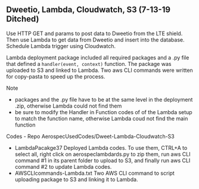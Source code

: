 ## Dweetio, Lambda, Cloudwatch, S3 (7-13-19 Ditched) 
Use HTTP GET and params to post data to Dweetio from the LTE shield. Then use Lambda to get data from Dweetio and insert into the database. Schedule Lambda trigger using Cloudwatch.

Lambda deployment package included all required packages and a .py file that defined a ```handler(event, context)``` function. The package was uploaded to S3 and linked to Lambda. Two aws CLI commands were written for copy-pasta to speed up the process.

Note
- packages and the .py file have to be at the same level in the deployment .zip, otherwise Lambda could not find them
- be sure to modify the Handler in Function codes of of the Lambda setup to match the function name, otherwise Lambda coud not find the main function

Codes - Repo AerospecUsedCodes/Dweet-Lambda-Cloudwatch-S3
- LambdaPacakge37
  Deployed Lambda codes. To use them, CTRL+A to select all, right click on aerospeclambdards.py to zip them, run aws CLI command #1 in its parent folder to upload to S3, and finally run aws CLI command #2 to update Lambda codes.
- AWSCLIcommands-Lambda.txt
  Two AWS CLI command to script uploading package to S3 and linking it to Lambda.
